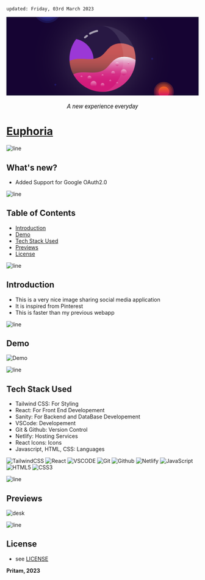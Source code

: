     updated: Friday, 03rd March 2023

<div align=center>
    <a href="https://euphoria-pritam.netlify.app"><img width=800 src="assets/banner.png" alt="Euphoria"></a>
    <p style="font-family: roboto, calibri; font-size:12pt; font-style:italic"> A new experience everyday </p>
</div>

# [Euphoria](https://euphoria-pritam.netlify.app)

![line]

## What's new?

-   Added Support for Google OAuth2.0

![line]

## Table of Contents

-   [Introduction](#introduction)
-   [Demo](#demo)
-   [Tech Stack Used](#tech-stack-used)
-   [Previews](#previews)
-   [License](#license)

![line]

## Introduction

-   This is a very nice image sharing social media application
-   It is inspired from Pinterest
-   This is faster than my previous webapp

![line]

## Demo
![Demo](assets/demo.gif)


![line]

## Tech Stack Used

-   Tailwind CSS: For Styling
-   React: For Front End Developement
-   Sanity: For Backend and DataBase Developement
-   VSCode: Developement
-   Git & Github: Version Control
-   Netlify: Hosting Services
-   React Icons: Icons
-   Javascript, HTML, CSS: Languages

![TailwindCSS](https://camo.githubusercontent.com/ec8056bddf659d21de39b358d9786e56731cd767117e091348411666a5e7eee6/68747470733a2f2f696d672e736869656c64732e696f2f62616467652f7461696c77696e646373732d2532333338423241432e7376673f7374796c653d666f722d7468652d6261646765266c6f676f3d7461696c77696e642d637373266c6f676f436f6c6f723d7768697465) ![React](https://img.shields.io/badge/react-%2320232a.svg?style=for-the-badge&logo=react&logoColor=%2361DAFB) ![VSCODE](https://img.shields.io/badge/VSCode-%23007ACC.svg?style=for-the-badge&logo=visual-studio-code&logoColor=white) ![Git](https://img.shields.io/badge/git-%23F05033.svg?style=for-the-badge&logo=git&logoColor=white) ![Github](https://img.shields.io/badge/GitHub-%23121011.svg?style=for-the-badge&logo=github&logoColor=white)  ![Netlify](https://img.shields.io/badge/netlify-%23000000.svg?style=for-the-badge&logo=netlify&logoColor=#00C7B7) ![JavaScript](https://img.shields.io/badge/javascript-%23323330.svg?style=for-the-badge&logo=javascript&logoColor=%23F7DF1E) ![HTML5](https://img.shields.io/badge/html5-%23E34F26.svg?style=for-the-badge&logo=html5&logoColor=white) ![CSS3](https://img.shields.io/badge/css3-%231572B6.svg?style=for-the-badge&logo=css3&logoColor=white)

![line]

## Previews

![desk](https://user-images.githubusercontent.com/75939390/222775347-b6c1ef63-3fe8-46f5-b1b5-03a3317d38d5.png) 

![line]

## License

-   see [LICENSE]

**Pritam, 2023**

<!-- Links  -->

[license]: https://github.com/warmachine028/euphoria/blob/main/LICENSE
[website]: https://euphoria-pritam.netlify.app
[line]: https://user-images.githubusercontent.com/75939390/137615281-3a875960-92cc-407f-97fe-fd2319bdb252.png
